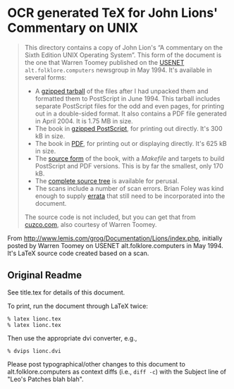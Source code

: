 # OCR generated TeX for John Lions' Commentary on UNIX

> This directory contains a copy of John Lion's
> “A commentary on the Sixth Edition UNIX Operating System”.
> This form of the document is the one that Warren Toomey published on the
> [USENET](http://en.wikipedia.org/wiki/USENET)
> `alt.folklore.computers` newsgroup in May 1994.
> It's available in several forms:
> * A [gzipped tarball](http://www.lemis.com/grog/Documentation/Lions/original.tar.gz)
>   of the files after I had unpacked them and formatted them to PostScript in
>   June 1994.
>   This tarball includes separate PostScript files for the odd and even pages,
>   for printing out in a double-sided format.
>   It also contains a PDF file generated in April 2004.
>   It is 1.75 MB in size.
> * The book in [gzipped PostScript](http://www.lemis.com/grog/Documentation/Lions/book.ps.gz),
>   for printing out directly. It's 300 kB in size.
> * The book in [PDF](http://www.lemis.com/grog/Documentation/Lions/book.pdf),
>   for printing out or displaying directly. It's 625 kB in size.
> * The [source form](http://www.lemis.com/grog/Documentation/Lions/book.tar.gz)
>   of the book,
>   with a *Makefile* and targets to build PostScript and PDF versions.
>   This is by far the smallest, only 170 kB.
> * The [complete source tree](http://www.lemis.com/grog/Documentation/Lions/book/)
>   is available for perusal.
> * The scans include a number of scan errors.
>   Brian Foley was kind enough to supply [errata](http://www.lemis.com/grog/Documentation/Lions/errata.php)
>   that still need to be incorporated into the document.
>
> The source code is not included, but you can get that from
> [cuzco.com](http://v6.cuzuco.com/),
> also courtesy of Warren Toomey.

From http://www.lemis.com/grog/Documentation/Lions/index.php, initially posted
by Warren Toomey on USENET alt.folklore.computers in May 1994.
It's LaTeX source code created based on a scan.

## Original Readme

See title.tex for details of this document.

To print, run the document through LaTeX twice:

    % latex lionc.tex
    % latex lionc.tex

Then use the appropriate dvi converter, e.g.,

    % dvips lionc.dvi


Please post typographical/other changes to this document
to alt.folklore.computers as context diffs (i.e., `diff -c`)
with the Subject line of "Leo's Patches blah blah".
